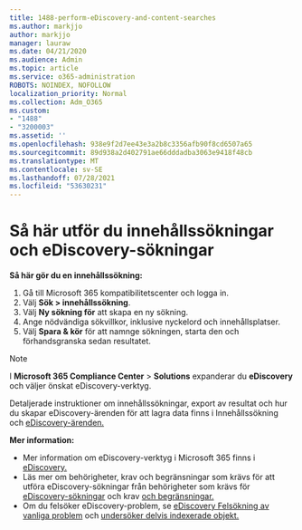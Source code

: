 ```yaml
---
title: 1488-perform-eDiscovery-and-content-searches
ms.author: markjjo
author: markjjo
manager: lauraw
ms.date: 04/21/2020
ms.audience: Admin
ms.topic: article
ms.service: o365-administration
ROBOTS: NOINDEX, NOFOLLOW
localization_priority: Normal
ms.collection: Adm_O365
ms.custom:
- "1488"
- "3200003"
ms.assetid: ''
ms.openlocfilehash: 938e9f2d7ee43e3a2b8c3356afb90f8cd6507a65
ms.sourcegitcommit: 89d938a2d402791ae66dddadba3063e9418f48cb
ms.translationtype: MT
ms.contentlocale: sv-SE
ms.lasthandoff: 07/28/2021
ms.locfileid: "53630231"
---
```

# <a name="how-to-perform-content-searches-and-ediscovery-searches"></a>Så här utför du innehållssökningar och eDiscovery-sökningar

**Så här gör du en innehållssökning:**

1. Gå till Microsoft 365 kompatibilitetscenter och logga in.
2. Välj **Sök > innehållssökning**.
3. Välj **Ny sökning för** att skapa en ny sökning.
4. Ange nödvändiga sökvillkor, inklusive nyckelord och innehållsplatser.
5. Välj **Spara & kör** för att namnge sökningen, starta den och förhandsgranska sedan resultatet.

> [!NOTE]
> I **Microsoft 365 Compliance Center**  >  **Solutions** expanderar du **eDiscovery** och väljer önskat eDiscovery-verktyg.

Detaljerade instruktioner om innehållssökningar, export av resultat och hur du skapar [](/microsoft-365/compliance/content-search) eDiscovery-ärenden för att lagra data finns i Innehållssökning och [eDiscovery-ärenden.](/microsoft-365/compliance/ediscovery-cases)

**Mer information:**

- Mer information om eDiscovery-verktyg i Microsoft 365 finns i [eDiscovery.](/microsoft-365/compliance/ediscovery)
- Läs mer om behörigheter, krav och begränsningar som krävs för att utföra eDiscovery-sökningar från behörigheter som krävs för [eDiscovery-sökningar](/microsoft-365/compliance/assign-ediscovery-permissions) och krav [och begränsningar.](/microsoft-365/compliance/limits-for-content-search)
- Om du felsöker eDiscovery-problem, se [eDiscovery Felsökning av vanliga problem](/microsoft-365/compliance/ediscovery-troubleshooting-common-issues) och [undersöker delvis indexerade objekt.](/microsoft-365/compliance/investigating-partially-indexed-items-in-ediscovery)
